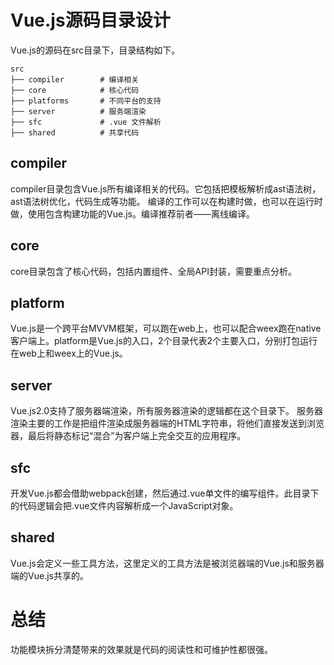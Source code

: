 # Vue.js源码目录设计
Vue.js的源码在src目录下，目录结构如下。
```
src
├── compiler        # 编译相关
├── core            # 核心代码
├── platforms       # 不同平台的支持
├── server          # 服务端渲染
├── sfc             # .vue 文件解析
├── shared          # 共享代码
```
## compiler
compiler目录包含Vue.js所有编译相关的代码。它包括把模板解析成ast语法树，ast语法树优化，代码生成等功能。
编译的工作可以在构建时做，也可以在运行时做，使用包含构建功能的Vue.js。编译推荐前者——离线编译。
## core
core目录包含了核心代码，包括内置组件、全局API封装，需要重点分析。
## platform
Vue.js是一个跨平台MVVM框架，可以跑在web上，也可以配合weex跑在native客户端上。platform是Vue.js的入口，2个目录代表2个主要入口，分别打包运行在web上和weex上的Vue.js。
## server
Vue.js2.0支持了服务器端渲染，所有服务器渲染的逻辑都在这个目录下。
服务器渲染主要的工作是把组件渲染成服务器端的HTML字符串，将他们直接发送到浏览器，最后将静态标记“混合”为客户端上完全交互的应用程序。
## sfc
开发Vue.js都会借助webpack创建，然后通过.vue单文件的编写组件。此目录下的代码逻辑会把.vue文件内容解析成一个JavaScript对象。
## shared
Vue.js会定义一些工具方法，这里定义的工具方法是被浏览器端的Vue.js和服务器端的Vue.js共享的。
# 总结
功能模块拆分清楚带来的效果就是代码的阅读性和可维护性都很强。